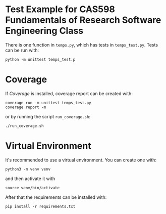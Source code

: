 # Test Example for CAS598 Fundamentals of Research Software Engineering Class

There is one function in `temps.py`, which has tests in `temps_test.py`. Tests can be run with:
```
python -m unittest temps_test.p
```

# Coverage

If *Coverage* is installed, coverage report can be created with:
```
coverage run -m unittest temps_test.py
coverage report -m
```
or by running the script `run_coverage.sh`:
```
./run_coverage.sh
```

# Virtual Environment

It's recommended to use a virtual environment. You can create one with:
```
python3 -m venv venv
```
and then activate it with
```
source venv/bin/activate
```

After that the requirements can be installed with:
```
pip install -r requirements.txt
```
